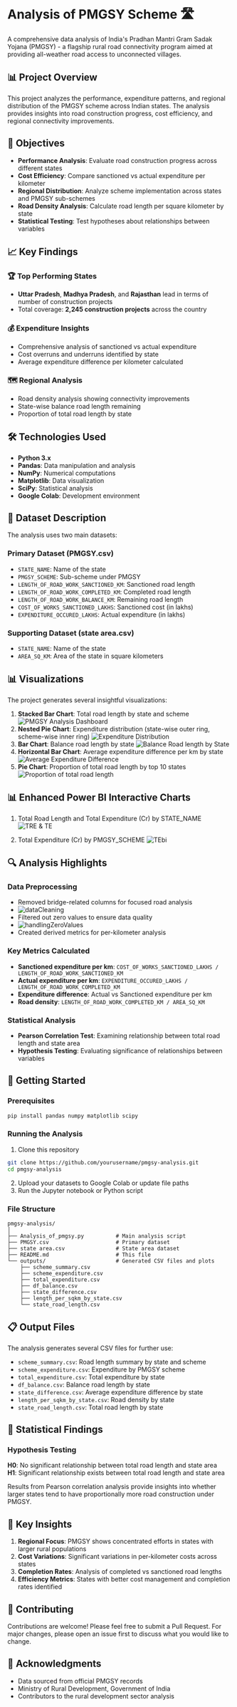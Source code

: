# Analysis of PMGSY Scheme 🛣️

A comprehensive data analysis of India's Pradhan Mantri Gram Sadak Yojana (PMGSY) - a flagship rural road connectivity program aimed at providing all-weather road access to unconnected villages.

## 📊 Project Overview

This project analyzes the performance, expenditure patterns, and regional distribution of the PMGSY scheme across Indian states. The analysis provides insights into road construction progress, cost efficiency, and regional connectivity improvements.

## 🎯 Objectives

- **Performance Analysis**: Evaluate road construction progress across different states
- **Cost Efficiency**: Compare sanctioned vs actual expenditure per kilometer
- **Regional Distribution**: Analyze scheme implementation across states and PMGSY sub-schemes
- **Road Density Analysis**: Calculate road length per square kilometer by state
- **Statistical Testing**: Test hypotheses about relationships between variables

## 📈 Key Findings

### 🏆 Top Performing States
- **Uttar Pradesh**, **Madhya Pradesh**, and **Rajasthan** lead in terms of number of construction projects
- Total coverage: **2,245 construction projects** across the country

### 💰 Expenditure Insights
- Comprehensive analysis of sanctioned vs actual expenditure
- Cost overruns and underruns identified by state
- Average expenditure difference per kilometer calculated

### 🗺️ Regional Analysis
- Road density analysis showing connectivity improvements
- State-wise balance road length remaining
- Proportion of total road length by state

## 🛠️ Technologies Used

- **Python 3.x**
- **Pandas**: Data manipulation and analysis
- **NumPy**: Numerical computations
- **Matplotlib**: Data visualization
- **SciPy**: Statistical analysis
- **Google Colab**: Development environment

## 📁 Dataset Description

The analysis uses two main datasets:

### Primary Dataset (PMGSY.csv)
- `STATE_NAME`: Name of the state
- `PMGSY_SCHEME`: Sub-scheme under PMGSY
- `LENGTH_OF_ROAD_WORK_SANCTIONED_KM`: Sanctioned road length
- `LENGTH_OF_ROAD_WORK_COMPLETED_KM`: Completed road length
- `LENGTH_OF_ROAD_WORK_BALANCE_KM`: Remaining road length
- `COST_OF_WORKS_SANCTIONED_LAKHS`: Sanctioned cost (in lakhs)
- `EXPENDITURE_OCCURED_LAKHS`: Actual expenditure (in lakhs)

### Supporting Dataset (state area.csv)
- `STATE_NAME`: Name of the state
- `AREA_SQ_KM`: Area of the state in square kilometers

## 📊 Visualizations

The project generates several insightful visualizations:

1. **Stacked Bar Chart**: Total road length by state and scheme
  ![PMGSY Analysis Dashboard](imagesPMGSY/totalRoadLength.png)
2. **Nested Pie Chart**: Expenditure distribution (state-wise outer ring, scheme-wise inner ring)
  ![Expenditure Distribution](imagesPMGSY/expenditureDistribution.png)
3. **Bar Chart**: Balance road length by state
  ![Balance Road length by State](imagesPMGSY/balanceRoadLength.png)
4. **Horizontal Bar Chart**: Average expenditure difference per km by state
  ![Average Expenditure Difference](imagesPMGSY/averageExpenditure.png)
5. **Pie Chart**: Proportion of total road length by top 10 states
  ![Proportion of total road length](imagesPMGSY/proportionalOfTotalRoadLength.png)

## 📊 Enhanced Power BI Interactive Charts

1. Total Road Length and Total Expenditure (Cr) by STATE_NAME
    ![TRE & TE](imagesPMGSY/TRL&TEbi.png)

2. Total Expenditure (Cr) by PMGSY_SCHEME
    ![TEbi](imagesPMGSY/totalexbi.png)

## 🔍 Analysis Highlights

### Data Preprocessing
- Removed bridge-related columns for focused road analysis
- ![dataCleaning](imagesPMGSY/dataCleaning.png)
- Filtered out zero values to ensure data quality
- ![handlingZeroValues](imagesPMGSY/handlingZeroValues.png)
- Created derived metrics for per-kilometer analysis

### Key Metrics Calculated
- **Sanctioned expenditure per km**: `COST_OF_WORKS_SANCTIONED_LAKHS / LENGTH_OF_ROAD_WORK_SANCTIONED_KM`
- **Actual expenditure per km**: `EXPENDITURE_OCCURED_LAKHS / LENGTH_OF_ROAD_WORK_COMPLETED_KM`
- **Expenditure difference**: Actual vs Sanctioned expenditure per km
- **Road density**: `LENGTH_OF_ROAD_WORK_COMPLETED_KM / AREA_SQ_KM`

### Statistical Analysis
- **Pearson Correlation Test**: Examining relationship between total road length and state area
- **Hypothesis Testing**: Evaluating significance of relationships between variables

## 🚀 Getting Started

### Prerequisites
```bash
pip install pandas numpy matplotlib scipy
```

### Running the Analysis
1. Clone this repository
```bash
git clone https://github.com/yourusername/pmgsy-analysis.git
cd pmgsy-analysis
```

2. Upload your datasets to Google Colab or update file paths
3. Run the Jupyter notebook or Python script

### File Structure
```
pmgsy-analysis/
│
├── Analysis_of_pmgsy.py          # Main analysis script
├── PMGSY.csv                     # Primary dataset
├── state area.csv                # State area dataset
├── README.md                     # This file
└── outputs/                      # Generated CSV files and plots
    ├── scheme_summary.csv
    ├── scheme_expenditure.csv
    ├── total_expenditure.csv
    ├── df_balance.csv
    ├── state_difference.csv
    ├── length_per_sqkm_by_state.csv
    └── state_road_length.csv
```

## 📋 Output Files

The analysis generates several CSV files for further use:
- `scheme_summary.csv`: Road length summary by state and scheme
- `scheme_expenditure.csv`: Expenditure by PMGSY scheme
- `total_expenditure.csv`: Total expenditure by state
- `df_balance.csv`: Balance road length by state
- `state_difference.csv`: Average expenditure difference by state
- `length_per_sqkm_by_state.csv`: Road density by state
- `state_road_length.csv`: Total road length by state

## 🔬 Statistical Findings

### Hypothesis Testing
**H0**: No significant relationship between total road length and state area  
**H1**: Significant relationship exists between total road length and state area

Results from Pearson correlation analysis provide insights into whether larger states tend to have proportionally more road construction under PMGSY.

## 🎨 Key Insights

1. **Regional Focus**: PMGSY shows concentrated efforts in states with larger rural populations
2. **Cost Variations**: Significant variations in per-kilometer costs across states
3. **Completion Rates**: Analysis of completed vs sanctioned road lengths
4. **Efficiency Metrics**: States with better cost management and completion rates identified

## 🤝 Contributing

Contributions are welcome! Please feel free to submit a Pull Request. For major changes, please open an issue first to discuss what you would like to change.


## 🙏 Acknowledgments

- Data sourced from official PMGSY records
- Ministry of Rural Development, Government of India
- Contributors to the rural development sector analysis
